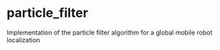 # particle_filter
Implementation of the particle filter algorithm for a global mobile robot localization
